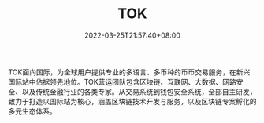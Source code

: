 ﻿---
weight: 
title: "TOK"
description: "币图(Tok.com)是一家依据泰国政府相关法律设立，并拥有泰国政府颁发法定牌照的数字货币国际站。"
date: 2022-03-25T21:57:40+08:00
lastmod: 2022-03-25T16:45:40+08:00
draft: false
authors: ["Metabd"]
featuredImage: "tok.webp"
link: ""
tags: ["交易所","TOK"]
categories: ["navigation"]
navigation: ["交易所"]
lightgallery: true
toc: true
pinned: false
recommend: false
recommend1: false
---
TOK面向国际，为全球用户提供专业的多语言、多币种的币币交易服务，在新兴国际站中佔据领先地位。TOK营运团队包含区块链、互联网、大数据、网路安全、以及传统金融行业的各类专家。从交易系统到钱包安全系统，全部自主研发，致力于打造以国际站为核心，涵盖区块链技术开发与服务，以及区块链专案孵化的多元生态体系。

